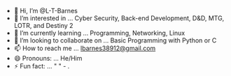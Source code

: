 - 👋 Hi, I’m @L-T-Barnes
- 👀 I’m interested in ... Cyber Security, Back-end Development, D&D, MTG, LOTR, and Destiny 2
- 🌱 I’m currently learning ... Programming, Networking, Linux
- 💞️ I’m looking to collaborate on ... Basic Programming with Python or C
- 📫 How to reach me ... lbarnes38912@gmail.com
- 😄 Pronouns: ... He/Him
- ⚡ Fun fact: ... " " - .

<!--- 
L-T-Barnes/L-T-Barnes is a ✨ special ✨ repository because its `README.md` (this file) appears on your GitHub profile.
You can click the Preview link to take a look at your changes.
--->
